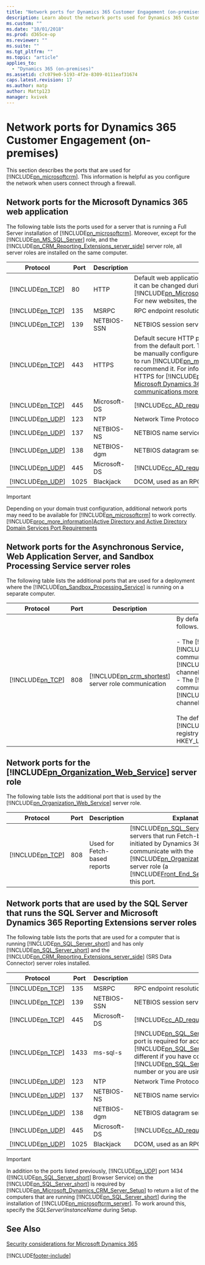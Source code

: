 ```yaml
---
title: "Network ports for Dynamics 365 Customer Engagement (on-premises) | Microsoft Docs"
description: Learn about the network ports used for Dynamics 365 Customer Engagement (on-premises)
ms.custom: ""
ms.date: "10/01/2018"
ms.prod: d365ce-op
ms.reviewer: ""
ms.suite: ""
ms.tgt_pltfrm: ""
ms.topic: "article"
applies_to: 
  - "Dynamics 365 (on-premises)"
ms.assetid: c7c079e0-5193-4f2e-8309-0111eaf31674
caps.latest.revision: 17
ms.author: matp
author: Mattp123
manager: kvivek
---
```

# Network ports for Dynamics 365 Customer Engagement (on-premises)



This section describes the ports that are used for [!INCLUDE[pn_microsoftcrm](../includes/pn-microsoftcrm.md)]. This information is helpful as you configure the network when users connect through a firewall.  
  
<a name="BKMK_NetworkPortsCRM"></a>   
## Network ports for the Microsoft Dynamics 365 web application  
 The following table lists the ports used for a server that is running a Full Server installation of [!INCLUDE[pn_microsoftcrm](../includes/pn-microsoftcrm.md)]. Moreover, except for the [!INCLUDE[pn_MS_SQL_Server](../includes/pn-ms-sql-server.md)] role, and the [!INCLUDE[pn_CRM_Reporting_Extensions_server_side](../includes/pn-crm-reporting-extensions-server-side.md)] server role, all server roles are installed on the same computer.  
  
|Protocol|Port|Description|Explanation|  
|--------------|----------|-----------------|-----------------|  
|[!INCLUDE[pn_TCP](../includes/pn-tcp.md)]|80|HTTP|Default web application port. This port may be different as it can be changed during [!INCLUDE[pn_Microsoft_Dynamics_CRM_Server_Setup](../includes/pn-microsoft-dynamics-crm-server-setup.md)]. For new websites, the default port number is 5555.|  
|[!INCLUDE[pn_TCP](../includes/pn-tcp.md)]|135|MSRPC|RPC endpoint resolution.|  
|[!INCLUDE[pn_TCP](../includes/pn-tcp.md)]|139|NETBIOS-SSN|NETBIOS session service.|  
|[!INCLUDE[pn_TCP](../includes/pn-tcp.md)]|443|HTTPS|Default secure HTTP port. The port number may differ from the default port. This secure network transport must be manually configured. Although this port is not required to run [!INCLUDE[pn_microsoftcrm](../includes/pn-microsoftcrm.md)], we strongly recommend it. For information about how to configure HTTPS for [!INCLUDE[pn_crm_shortest](../includes/pn-crm-shortest.md)], see [Make Microsoft Dynamics 365 client-to-server network communications more secure](post-installation-configuration-guidelines-dynamics-365.md#BKMK_MakeMicrosoft).|  
|[!INCLUDE[pn_TCP](../includes/pn-tcp.md)]|445|Microsoft-DS|[!INCLUDE[cc_AD_required_for_access_and_authentication](../includes/cc-ad-required-for-access-and-authentication.md)]|  
|[!INCLUDE[pn_UDP](../includes/pn-udp.md)]|123|NTP|Network Time Protocol.|  
|[!INCLUDE[pn_UDP](../includes/pn-udp.md)]|137|NETBIOS-NS|NETBIOS name service.|  
|[!INCLUDE[pn_UDP](../includes/pn-udp.md)]|138|NETBIOS-dgm|NETBIOS datagram service.|  
|[!INCLUDE[pn_UDP](../includes/pn-udp.md)]|445|Microsoft-DS|[!INCLUDE[cc_AD_required_for_access_and_authentication](../includes/cc-ad-required-for-access-and-authentication.md)]|  
|[!INCLUDE[pn_UDP](../includes/pn-udp.md)]|1025|Blackjack|DCOM, used as an RPC listener.|  
  
> [!IMPORTANT]
>  Depending on your domain trust configuration, additional network ports may need to be available for [!INCLUDE[pn_microsoftcrm](../includes/pn-microsoftcrm.md)] to work correctly. [!INCLUDE[proc_more_information](../includes/proc-more-information.md)][Active Directory and Active Directory Domain Services Port Requirements](https://technet.microsoft.com/library/dd772723\(v=ws.10\).aspx)  
  
<a name="BKMK_NetworkPortsAsynch"></a>   
## Network ports for the Asynchronous Service, Web Application Server, and Sandbox Processing Service server roles  
 The following table lists the additional ports that are used for a deployment where the [!INCLUDE[pn_Sandbox_Processing_Service](../includes/pn-sandbox-processing-service.md)] is running on a separate computer.  
  
|Protocol|Port|Description|Explanation|  
|--------------|----------|-----------------|-----------------|  
|[!INCLUDE[pn_TCP](../includes/pn-tcp.md)]|808|[!INCLUDE[pn_crm_shortest](../includes/pn-crm-shortest.md)] server role communication|By default, communication over port 808 occurs as follows.<br /><br /> -   The [!INCLUDE[pn_Asynchronous_Service](../includes/pn-asynchronous-service.md)] and [!INCLUDE[pn_Web_Application_Server](../includes/pn-web-application-server.md)] services communicate to the [!INCLUDE[pn_Sandbox_Processing_Service](../includes/pn-sandbox-processing-service.md)] through this channel.<br />-   The [!INCLUDE[pn_Sandbox_Processing_Service](../includes/pn-sandbox-processing-service.md)] communicates to the [!INCLUDE[pn_Web_Application_Server](../includes/pn-web-application-server.md)] through this channel.<br /><br /> The default port is 808, but can be changed in the [!INCLUDE[pn_Windows_registry](../includes/pn-windows-registry.md)] by adding the DWORD registry value TcpPort in the key HKEY_LOCAL_MACHINE\SOFTWARE\Microsoft\MSCRM\\.|  
  
<a name="BKMK_Networkports_DeployWeb"></a>   
## Network ports for the [!INCLUDE[pn_Organization_Web_Service](../includes/pn-organization-web-service.md)] server role  
 The following table lists the additional port that is used by the [!INCLUDE[pn_Organization_Web_Service](../includes/pn-organization-web-service.md)] server role.  
  
|Protocol|Port|Description|Explanation|  
|--------------|----------|-----------------|-----------------|  
|[!INCLUDE[pn_TCP](../includes/pn-tcp.md)]|808|Used for Fetch-based reports|[!INCLUDE[pn_SQL_Server_Reporting](../includes/pn-sql-server-reporting.md)] servers that run Fetch-based reports initiated by Dynamics 365 clients communicate with the [!INCLUDE[pn_Organization_Web_Service](../includes/pn-organization-web-service.md)] server role (a [!INCLUDE[Front_End_Server](../includes/front-end-server.md)] role) over this port.|  
  
<a name="BKMK_NetworkPortsSQL"></a>   
## Network ports that are used by the SQL Server that runs the SQL Server and Microsoft Dynamics 365 Reporting Extensions server roles  
 The following table lists the ports that are used for a computer that is running [!INCLUDE[pn_SQL_Server_short](../includes/pn-sql-server-short.md)] and has only [!INCLUDE[pn_SQL_Server_short](../includes/pn-sql-server-short.md)] and the [!INCLUDE[pn_CRM_Reporting_Extensions_server_side](../includes/pn-crm-reporting-extensions-server-side.md)] (SRS Data Connector) server roles installed.  
  
|Protocol|Port|Description|Explanation|  
|--------------|----------|-----------------|-----------------|  
|[!INCLUDE[pn_TCP](../includes/pn-tcp.md)]|135|MSRPC|RPC endpoint resolution.|  
|[!INCLUDE[pn_TCP](../includes/pn-tcp.md)]|139|NETBIOS-SSN|NETBIOS session service.|  
|[!INCLUDE[pn_TCP](../includes/pn-tcp.md)]|445|Microsoft-DS|[!INCLUDE[cc_AD_required_for_access_and_authentication](../includes/cc-ad-required-for-access-and-authentication.md)]|  
|[!INCLUDE[pn_TCP](../includes/pn-tcp.md)]|1433|ms-sql-s|[!INCLUDE[pn_SQL_Server_short](../includes/pn-sql-server-short.md)] sockets service. This port is required for access to [!INCLUDE[pn_SQL_Server_short](../includes/pn-sql-server-short.md)]. This number may be different if you have configured your default instance of [!INCLUDE[pn_SQL_Server_short](../includes/pn-sql-server-short.md)] to use a different port number or you are using a named instance.|  
|[!INCLUDE[pn_UDP](../includes/pn-udp.md)]|123|NTP|Network Time Protocol.|  
|[!INCLUDE[pn_UDP](../includes/pn-udp.md)]|137|NETBIOS-NS|NETBIOS name service.|  
|[!INCLUDE[pn_UDP](../includes/pn-udp.md)]|138|NETBIOS-dgm|NETBIOS datagram service.|  
|[!INCLUDE[pn_UDP](../includes/pn-udp.md)]|445|Microsoft-DS|[!INCLUDE[cc_AD_required_for_access_and_authentication](../includes/cc-ad-required-for-access-and-authentication.md)]|  
|[!INCLUDE[pn_UDP](../includes/pn-udp.md)]|1025|Blackjack|DCOM, used as an RPC listener.|  
  
> [!IMPORTANT]
>  In addition to the ports listed previously, [!INCLUDE[pn_UDP](../includes/pn-udp.md)] port 1434 ([!INCLUDE[pn_SQL_Server_short](../includes/pn-sql-server-short.md)] Browser Service) on the [!INCLUDE[pn_SQL_Server_short](../includes/pn-sql-server-short.md)] is required by [!INCLUDE[pn_Microsoft_Dynamics_CRM_Server_Setup](../includes/pn-microsoft-dynamics-crm-server-setup.md)] to return a list of the computers that are running [!INCLUDE[pn_SQL_Server_short](../includes/pn-sql-server-short.md)] during the installation of [!INCLUDE[pn_microsoftcrm_server](../includes/pn-microsoftcrm-server.md)]. To work around this, specify the *SQLServer\InstanceName* during Setup.  
  
## See Also  
[Security considerations for Microsoft Dynamics 365](security-considerations-for-microsoft-dynamics-365.md) 




[!INCLUDE[footer-include](../../../includes/footer-banner.md)]